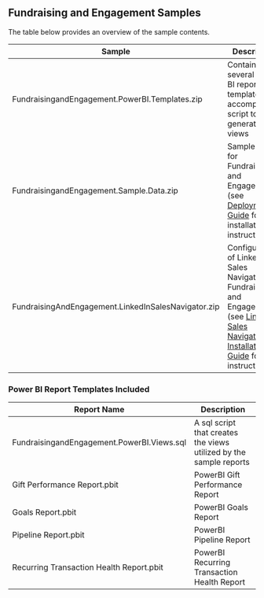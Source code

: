 ## Fundraising and Engagement Samples
The table below provides an overview of the sample contents.

| Sample | Description |
| - | - |
| FundraisingandEngagement.PowerBI.Templates.zip | Contains several Power BI report templates and accompanying script to generate views |
| FundraisingandEngagement.Sample.Data.zip | Sample data for Fundraising and Engagement (see [Deployment Guide](https://docs.microsoft.com/en-us/dynamics365/industry/nonprofit/fundraising-engagement-deploy#import-sample-data-optional) for installation instructions) |
| FundraisingAndEngagement.LinkedInSalesNavigator.zip | Configuration of LinkedIn Sales Navigator for Fundraising and Engagement (see [LinkedIn Sales Navigator Installation Guide](https://docs.microsoft.com/en-us/dynamics365/industry/nonprofit/linkedin-sales-navigator-configure) for instructions) |

### Power BI Report Templates Included

| Report Name | Description |
| - | - |
| FundraisingandEngagement.PowerBI.Views.sql | A sql script that creates the views utilized by the sample reports |
| Gift Performance Report.pbit | PowerBI Gift Performance Report |
| Goals Report.pbit | PowerBI Goals Report |
| Pipeline Report.pbit | PowerBI Pipeline Report |
| Recurring Transaction Health Report.pbit | PowerBI Recurring Transaction Health Report |
